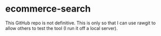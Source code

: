 # ecommerce-search

This GitHub repo is not definitive. This is only so that I can use rawgit to allow others to test the tool (I run it off a local server).
